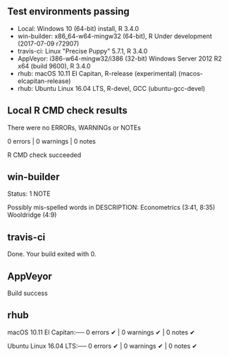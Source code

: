 ## Test environments passing
* Local: Windows 10 (64-bit) install, R 3.4.0
* win-builder: x86_64-w64-mingw32 (64-bit), R Under development (2017-07-09 r72907)
* travis-ci: Linux "Precise Puppy" 5.7.1, R 3.4.0
* AppVeyor: i386-w64-mingw32/i386 (32-bit) Windows Server 2012 R2 x64 (build 9600), R 3.4.0
* rhub: macOS 10.11 El Capitan, R-release (experimental) (macos-elcapitan-release)
* rhub: Ubuntu Linux 16.04 LTS, R-devel, GCC (ubuntu-gcc-devel)

## Local R CMD check results
There were no ERRORs, WARNINGs or NOTEs

0 errors | 0 warnings | 0 notes

R CMD check succeeded

## win-builder
Status: 1 NOTE

Possibly mis-spelled words in DESCRIPTION: Econometrics (3:41, 8:35) Wooldridge (4:9)

## travis-ci
Done. Your build exited with 0.

## AppVeyor
Build success
  
## rhub

macOS 10.11 El Capitan:── 0 errors ✔ | 0 warnings ✔ | 0 notes ✔

Ubuntu Linux 16.04 LTS:── 0 errors ✔ | 0 warnings ✔ | 0 notes ✔
